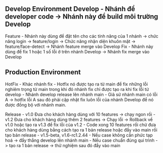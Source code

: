 
Develop Environment
Develop - Nhánh để developer code -> Nhánh này để build môi trường Develop
-------------------------------------------------------------------------------------------
Feature - Nhánh này dùng để đặt tên cho các tính năng của 1 nhánh
        -> chức năng login -> feature/login
        -> Chức năng nhận diện khuôn mặt -> feature/face-detect
        -> Nhánh feature merge vào Develop
Fix     - Nhánh này dùng để fix 1 hoặc 1 số lỗi ở trên nhánh Develop
        -> Nhánh fix merge vào Develop

Production Environment
-------------------------------------------------------------------------------------------
HotFix  - Khác nhánh fix
        - Hotfix nó được tạo ra từ main để fix những lỗi nghiêm trọng từ main 
            trong khi đó nhánh fix chỉ được tạo ra khi fix lỗi từ develop
        - Nhánh develop release lên nhánh main
        - Giả sử nhánh main có lỗi A -> hotfix lỗi A sau đó phải cập nhật fix luôn lỗi của nhánh 
        Develop để nó được đồng bộ với nhánh main.

Release - v1.0 Đưa cho khách hàng dùng với 10 features -> chạy ngon rồi
        - v1.2 Đưa cho khách hàng dùng thêm 2 features -> Chạy lỗi 
        -> Rollback về v1.0 hoặc tạo ra v1.3 để fix lỗi của v1.2
        - Code xong 10 features rồi chừ đưa cho khách  hàng dùng bằng cách tạo ra 1 bản release 
        hoặc đẩy vào main rồi tạo bản release
        - v1.5-beta, v1.6-rc1.2.44
        - Nếu case không cần phức tạp hoá -> đẩy thẳng develop lên nhánh main
        - Nếu case chuẩn đúng qui trình -> tạo ra 1 bản release -> thử nghiệm sau đó đẩy vào main


